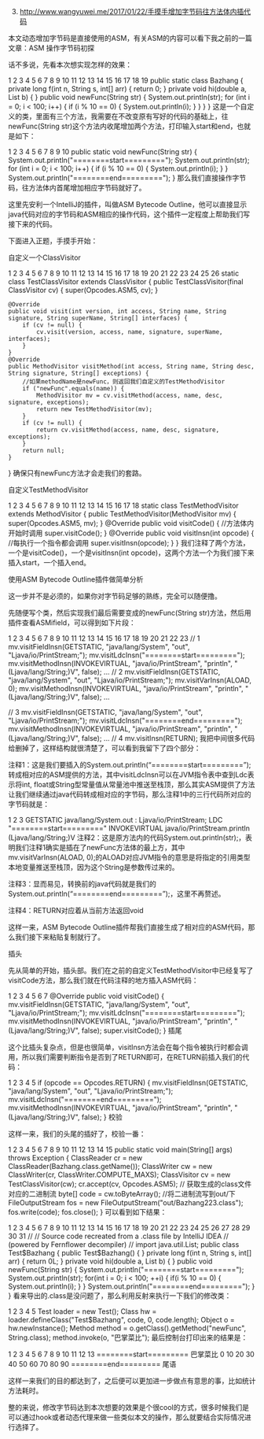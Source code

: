 3. http://www.wangyuwei.me/2017/01/22/手摸手增加字节码往方法体内插代码

本文动态增加字节码是直接使用的ASM，有关ASM的内容可以看下我之前的一篇文章：ASM 操作字节码初探

话不多说，先看本次想实现怎样的效果：

1
2
3
4
5
6
7
8
9
10
11
12
13
14
15
16
17
18
19
 public static class Bazhang {
    private long f(int n, String s, int[] arr) {
        return 0;
    }
    private void hi(double a, List<String> b) {
    }
    public void newFunc(String str) {
        System.out.println(str);
        for (int i = 0; i < 100; i++) {
            if (i % 10 == 0) {
                System.out.println(i);
            }
        }
    }
}
这是一个自定义的类，里面有三个方法，我需要在不改变原有写好的代码的基础上，往newFunc(String str)这个方法内收尾增加两个方法，打印输入start和end，也就是如下：

1
2
3
4
5
6
7
8
9
10
public static void newFunc(String str) {
    System.out.println("========start=========");
    System.out.println(str);
    for (int i = 0; i < 100; i++) {
        if (i % 10 == 0) {
            System.out.println(i);
        }
    }
    System.out.println("========end=========");
}
那么我们直接操作字节码，往方法体内首尾增加相应字节码就好了。

这里先安利一个IntelliJ的插件，叫做ASM Bytecode Outline，他可以直接显示java代码对应的字节码和ASM相应的操作代码，这个插件一定程度上帮助我们写接下来的代码。

下面进入正题，手摸手开始：

自定义一个ClassVisitor

1
2
3
4
5
6
7
8
9
10
11
12
13
14
15
16
17
18
19
20
21
22
23
24
25
26
static class TestClassVisitor extends ClassVisitor {
    public TestClassVisitor(final ClassVisitor cv) {
        super(Opcodes.ASM5, cv);
    }
    
    @Override
    public void visit(int version, int access, String name, String signature, String superName, String[] interfaces) {
        if (cv != null) {
            cv.visit(version, access, name, signature, superName, interfaces);
        }
    }
    @Override
    public MethodVisitor visitMethod(int access, String name, String desc, String signature, String[] exceptions) {
        //如果methodName是newFunc，则返回我们自定义的TestMethodVisitor
        if ("newFunc".equals(name)) {
            MethodVisitor mv = cv.visitMethod(access, name, desc, signature, exceptions);
            return new TestMethodVisitor(mv);
        }
        if (cv != null) {
            return cv.visitMethod(access, name, desc, signature, exceptions);
        }
        return null;
    }
}
确保只有newFunc方法才会走我们的套路。

自定义TestMethodVisitor

1
2
3
4
5
6
7
8
9
10
11
12
13
14
15
16
17
18
static class TestMethodVisitor extends MethodVisitor {
        public TestMethodVisitor(MethodVisitor mv) {
            super(Opcodes.ASM5, mv);
        }
        @Override
        public void visitCode() {
            //方法体内开始时调用
            super.visitCode();
        }
        @Override
        public void visitInsn(int opcode) {
            //每执行一个指令都会调用
            super.visitInsn(opcode);
        }
    }
我们注释了两个方法，一个是visitCode()，一个是visitInsn(int opcode)，这两个方法一个为我们接下来插入start，一个插入end。

使用ASM Bytecode Outline插件做简单分析

这一步并不是必须的，如果你对字节码足够的熟练，完全可以随便撸。

先随便写个类，然后实现我们最后需要变成的newFunc(String str)方法，然后用插件查看ASMifield，可以得到如下片段：

1
2
3
4
5
6
7
8
9
10
11
12
13
14
15
16
17
18
19
20
21
22
23
// 1
mv.visitFieldInsn(GETSTATIC, "java/lang/System", "out", "Ljava/io/PrintStream;");
mv.visitLdcInsn("========start=========");
mv.visitMethodInsn(INVOKEVIRTUAL, "java/io/PrintStream", "println", "(Ljava/lang/String;)V", false);
...
// 2
mv.visitFieldInsn(GETSTATIC, "java/lang/System", "out", "Ljava/io/PrintStream;");
mv.visitVarInsn(ALOAD, 0);
mv.visitMethodInsn(INVOKEVIRTUAL, "java/io/PrintStream", "println", "(Ljava/lang/String;)V", false);
...
   
// 3
mv.visitFieldInsn(GETSTATIC, "java/lang/System", "out", "Ljava/io/PrintStream;");
mv.visitLdcInsn("========end=========");
mv.visitMethodInsn(INVOKEVIRTUAL, "java/io/PrintStream", "println", "(Ljava/lang/String;)V", false);
...
// 4
mv.visitInsn(RETURN);
我把中间很多代码给删掉了，这样结构就很清楚了，可以看到我留下了四个部分：

注释1：这是我们要插入的System.out.println(“========start=========”);转成相对应的ASM提供的方法，其中visitLdcInsn可以在JVM指令表中查到Ldc表示将int, float或String型常量值从常量池中推送至栈顶，那么其实ASM提供了方法让我们继续通过java代码转成相对应的字节码，那么注释1中的三行代码所对应的字节码就是：

1
2
3
GETSTATIC java/lang/System.out : Ljava/io/PrintStream;
LDC "========start========="
INVOKEVIRTUAL java/io/PrintStream.println (Ljava/lang/String;)V
注释2：这是原方法内的代码System.out.println(str);，表明我们注释1确实是插在了newFunc方法体的最上方，其中mv.visitVarInsn(ALOAD, 0);的ALOAD对应JVM指令的意思是将指定的引用类型本地变量推送至栈顶，因为这个String是参数传过来的。

注释3：显而易见，转换前的java代码就是我们的System.out.println(“========end=========”);，这里不再赘述。

注释4：RETURN对应着从当前方法返回void

这样一来，ASM Bytecode Outline插件帮我们直接生成了相对应的ASM代码，那么我们接下来粘贴复制就行了。

插头

先从简单的开始，插头部。我们在之前的自定义TestMethodVisitor中已经复写了visitCode方法，那么我们就在代码注释的地方插入ASM代码：

1
2
3
4
5
6
7
@Override
public void visitCode() {
    mv.visitFieldInsn(GETSTATIC, "java/lang/System", "out", "Ljava/io/PrintStream;");
    mv.visitLdcInsn("========start=========");
    mv.visitMethodInsn(INVOKEVIRTUAL, "java/io/PrintStream", "println", "(Ljava/lang/String;)V", false);
    super.visitCode();
}
插尾

这个比插头复杂点，但是也很简单，visitInsn方法会在每个指令被执行时都会调用，所以我们需要判断指令是否到了RETURN即可，在RETURN前插入我们的代码：

1
2
3
4
5
if (opcode == Opcodes.RETURN) {
    mv.visitFieldInsn(GETSTATIC, "java/lang/System", "out", "Ljava/io/PrintStream;");
    mv.visitLdcInsn("========end=========");
    mv.visitMethodInsn(INVOKEVIRTUAL, "java/io/PrintStream", "println", "(Ljava/lang/String;)V", false);
}
校验

这样一来，我们的头尾的插好了，校验一番：

1
2
3
4
5
6
7
8
9
10
11
12
13
14
15
public static void main(String[] args) throws Exception {
    ClassReader cr = new ClassReader(Bazhang.class.getName());
    ClassWriter cw = new ClassWriter(cr, ClassWriter.COMPUTE_MAXS);
    ClassVisitor cv = new TestClassVisitor(cw);
    cr.accept(cv, Opcodes.ASM5);
    // 获取生成的class文件对应的二进制流
    byte[] code = cw.toByteArray();
    //将二进制流写到out/下
    FileOutputStream fos = new FileOutputStream("out/Bazhang223.class");
    fos.write(code);
    fos.close();
}
可以看到如下结果：

1
2
3
4
5
6
7
8
9
10
11
12
13
14
15
16
17
18
19
20
21
22
23
24
25
26
27
28
29
30
31
//
// Source code recreated from a .class file by IntelliJ IDEA
// (powered by Fernflower decompiler)
//
import java.util.List;
public class Test$Bazhang {
    public Test$Bazhang() {
    }
    private long f(int n, String s, int[] arr) {
        return 0L;
    }
    private void hi(double a, List<String> b) {
    }
    public void newFunc(String str) {
        System.out.println("========start=========");
        System.out.println(str);
        for(int i = 0; i < 100; ++i) {
            if(i % 10 == 0) {
                System.out.println(i);
            }
        }
        System.out.println("========end=========");
    }
}
看来导出的.class是没问题了，那么利用反射来执行一下我们的修改类：

1
2
3
4
5
Test loader = new Test();
Class hw = loader.defineClass("Test$Bazhang", code, 0, code.length);
Object o = hw.newInstance();
Method method = o.getClass().getMethod("newFunc", String.class);
method.invoke(o, "巴掌菜比");
最后控制台打印出来的结果是：

1
2
3
4
5
6
7
8
9
10
11
12
13
========start=========
巴掌菜比
0
10
20
30
40
50
60
70
80
90
========end=========
尾语

这样一来我们的目的都达到了，之后便可以更加进一步做点有意思的事，比如统计方法耗时。

整的来说，修改字节码达到本次想要的效果是个很cool的方式，很多时候我们是可以通过hook或者动态代理来做一些类似本文的操作，那么就要结合实际情况进行选择了。